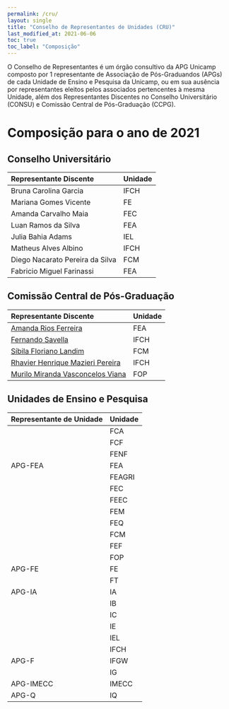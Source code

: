 ```yaml
---
permalink: /cru/
layout: single
title: "Conselho de Representantes de Unidades (CRU)"
last_modified_at: 2021-06-06
toc: true
toc_label: "Composição"
---
```

<style>
table {
    width:100%;
}
</style>

O Conselho de Representantes é um órgão consultivo da APG Unicamp composto por 1 representante de Associação de Pós-Graduandos (APGs) de cada Unidade de Ensino e Pesquisa da Unicamp, ou em sua ausência por representantes eleitos pelos associados pertencentes à mesma Unidade, além dos Representantes Discentes no Conselho Universitário (CONSU) e Comissão Central de Pós-Graduação (CCPG).

# **Composição para o ano de 2021**

## Conselho Universitário


| Representante Discente          | Unidade |
| :-------------------------------- | :-------- |
| Bruna Carolina Garcia           | IFCH    |
| Mariana Gomes Vicente           | FE      |
| Amanda Carvalho Maia            | FEC     |
| Luan Ramos da Silva             | FEA     |
| Julia Bahia Adams               | IEL     |
| Matheus Alves Albino            | IFCH    |
| Diego Nacarato Pereira da Silva | FCM     |
| Fabricio Miguel Farinassi       | FEA     |

## Comissão Central de Pós-Graduação


| Representante Discente                                             | Unidade |
| :------------------------------------------------------------------- | :-------- |
| [Amanda Rios Ferreira](mailto:a163601@dac.unicamp.br)              | FEA     |
| [Fernando Savella](mailto:f167551@dac.unicamp.br)                  | IFCH    |
| [Síbila Floriano Landim ](mailto:s161166@dac.unicamp.br)          | FCM     |
| [Rhavier Henrique Mazieri Pereira](mailto:r264274@dac.unicamp.br)  | IFCH    |
| [Murilo Miranda Vasconcelos Viana ](mailto:m229440@dac.unicamp.br) | FOP     |

## Unidades de Ensino e Pesquisa


| Representante de Unidade | Unidade |
| -------------------------- | --------- |
|                          | FCA     |
|                          | FCF     |
|                          | FENF    |
| APG-FEA                  | FEA     |
|                          | FEAGRI  |
|                          | FEC     |
|                          | FEEC    |
|                          | FEM     |
|                          | FEQ     |
|                          | FCM     |
|                          | FEF     |
|                          | FOP     |
| APG-FE                   | FE      |
|                          | FT      |
| APG-IA                   | IA      |
|                          | IB      |
|                          | IC      |
|                          | IE      |
|                          | IEL     |
|                          | IFCH    |
| APG-F                    | IFGW    |
|                          | IG      |
| APG-IMECC                | IMECC   |
| APG-Q                    | IQ      |
